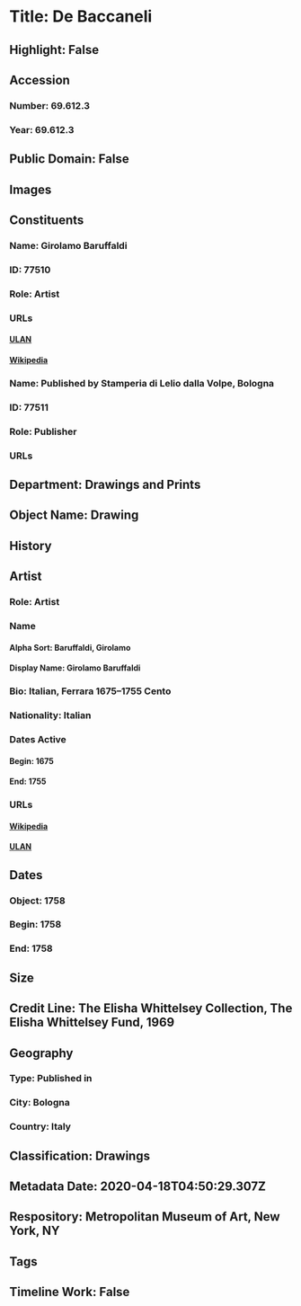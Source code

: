 # Title: De Baccaneli
## Highlight: False
## Accession
### Number: 69.612.3
### Year: 69.612.3
## Public Domain: False
## Images
## Constituents
### Name: Girolamo Baruffaldi
### ID: 77510
### Role: Artist
### URLs
#### [ULAN](http://vocab.getty.edu/page/ulan/500313954)
#### [Wikipedia](https://www.wikidata.org/wiki/Q328118)
### Name: Published by Stamperia di Lelio dalla Volpe, Bologna
### ID: 77511
### Role: Publisher
### URLs
## Department: Drawings and Prints
## Object Name: Drawing
## History
## Artist
### Role: Artist
### Name
#### Alpha Sort: Baruffaldi, Girolamo
#### Display Name: Girolamo Baruffaldi
### Bio: Italian, Ferrara 1675–1755 Cento
### Nationality: Italian
### Dates Active
#### Begin: 1675
#### End: 1755
### URLs
#### [Wikipedia](https://www.wikidata.org/wiki/Q328118)
#### [ULAN](http://vocab.getty.edu/page/ulan/500313954)
## Dates
### Object: 1758
### Begin: 1758
### End: 1758
## Size
## Credit Line: The Elisha Whittelsey Collection, The Elisha Whittelsey Fund, 1969
## Geography
### Type: Published in
### City: Bologna
### Country: Italy
## Classification: Drawings
## Metadata Date: 2020-04-18T04:50:29.307Z
## Respository: Metropolitan Museum of Art, New York, NY
## Tags
## Timeline Work: False